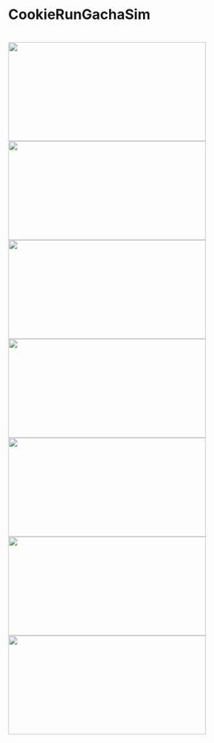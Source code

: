 # CookieRunGachaSim

# 
<img src="https://github.com/SilvVF/CookieRunGachaSim/assets/98186105/a0e907d6-d630-41f6-adea-2e039cb2b19d" width = "400" height = "200" />
<img src="https://github.com/SilvVF/CookieRunGachaSim/assets/98186105/398b8334-d38a-47c1-ad6a-8e47f5210672" width = "400" height = "200" />
<img src="https://github.com/SilvVF/CookieRunGachaSim/assets/98186105/2aab0292-5ec1-4dda-8731-12c6a4b18aae" width = "400" height = "200" />
<img src="https://github.com/SilvVF/CookieRunGachaSim/assets/98186105/48a5c6e5-8c40-419a-b0df-9f9947cf8faa" width = "400" height = "200" />
<img src="https://github.com/SilvVF/CookieRunGachaSim/assets/98186105/1cd13e6d-d586-4f29-89c7-20999b77a337" width = "400" height = "200" />
<img src="https://github.com/SilvVF/CookieRunGachaSim/assets/98186105/5f6e43c7-e245-4ed4-bead-2462a282007b" width = "400" height = "200" />
<img src="https://github.com/SilvVF/CookieRunGachaSim/assets/98186105/06f85064-df24-445d-b4fe-7e80a85b09c2" width = "400" height = "200" />
